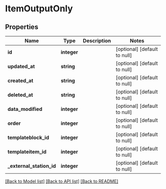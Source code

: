 # ItemOutputOnly

## Properties
Name | Type | Description | Notes
------------ | ------------- | ------------- | -------------
**id** | **integer** |  | [optional] [default to null]
**updated_at** | **string** |  | [optional] [default to null]
**created_at** | **string** |  | [optional] [default to null]
**deleted_at** | **string** |  | [optional] [default to null]
**data_modified** | **integer** |  | [optional] [default to null]
**order** | **integer** |  | [optional] [default to null]
**templateblock_id** | **integer** |  | [optional] [default to null]
**templateitem_id** | **integer** |  | [optional] [default to null]
**_external_station_id** | **integer** |  | [optional] [default to null]

[[Back to Model list]](../README.md#documentation-for-models) [[Back to API list]](../README.md#documentation-for-api-endpoints) [[Back to README]](../README.md)


